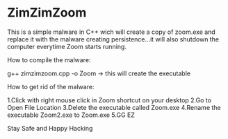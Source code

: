 # ZimZimZoom
This is a simple malware in C++ wich will create a copy of zoom.exe and replace it with the malware creating persistence...it will also shutdown the computer everytime Zoom starts running.


How to compile the malware:

g++ zimzimzoom.cpp -o Zoom  -> this will create the executable



How to get rid of the malware:

1.Click with right mouse click in Zoom shortcut on your desktop
2.Go to Open File Location
3.Delete the executable called Zoom.exe
4.Rename the executable Zoom2.exe to Zoom.exe
5.GG EZ


Stay Safe and Happy Hacking 
